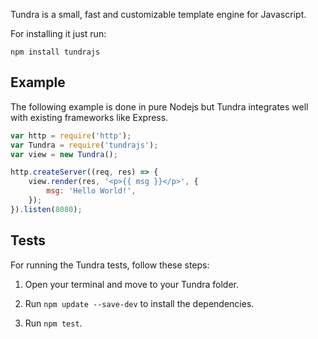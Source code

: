 Tundra is a small, fast and customizable template engine for Javascript.

For installing it just run:

```
npm install tundrajs
```

## Example

The following example is done in pure Nodejs but Tundra integrates well with existing frameworks like Express.

```js
var http = require('http');
var Tundra = require('tundrajs');
var view = new Tundra();

http.createServer((req, res) => {
    view.render(res, '<p>{{ msg }}</p>', {
        msg: 'Hello World!',
    });
}).listen(8080);
```

## Tests

For running the Tundra tests, follow these steps:

1. Open your terminal and move to your Tundra folder.

2. Run `npm update --save-dev` to install the dependencies.

3. Run `npm test`.
